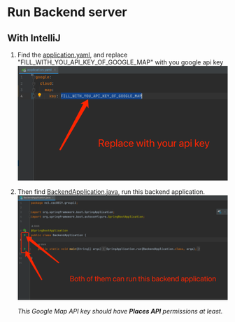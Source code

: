 # Run Backend server

## With IntelliJ

1. Find the [application.yaml](../backend/src/main/resources/application.yaml),
   and replace "FILL_WITH_YOU_API_KEY_OF_GOOGLE_MAP" with you google api key
   ![1.png](static/1.png)

2. Then find [BackendApplication.java](../backend/src/main/java/ncl/csc8019/group12/BackendApplication.java),
   run this backend application.
   ![1.png](static/2.png)


   _This Google Map API key should have **Places API** permissions at least._